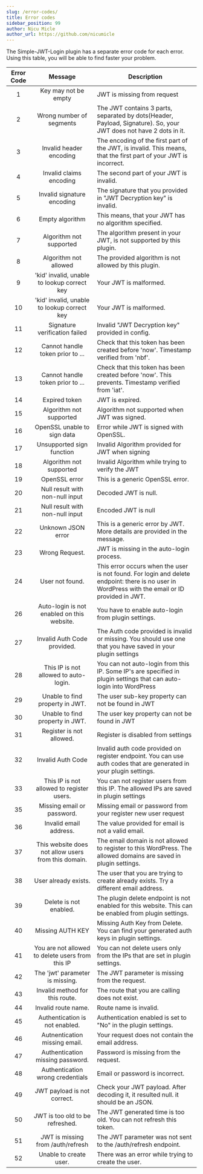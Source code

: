 ```yaml
---
slug: /error-codes/
title: Error codes
sidebar_position: 99
author: Nicu Micle
author_url: https://github.com/nicumicle
---
```


The Simple-JWT-Login plugin has a separate error code for each error. Using this table, you will be able to find faster your problem.


| Error Code |                       Message                       | Description                                                                                                                                      |
|:---------:|:---------------------------------------------------:|--------------------------------------------------------------------------------------------------------------------------------------------------|
|     1     |                Key may not be empty                 | JWT is missing from request                                                                                                                      |
|     2     |              Wrong number of segments               | The JWT contains 3 parts, separated by dots(Header, Payload, Signature). So, your JWT does not have 2 dots in it.                                |
|     3     |               Invalid header encoding               | The encoding of the first part of the JWT, is invalid. This means, that the first part of your JWT is incorrect.                                 |
|     4     |               Invalid claims encoding               | The second part of your JWT is invalid.                                                                                                          |
|     5     |             Invalid signature encoding              | The signature that you provided in "JWT Decryption key" is invalid.                                                                              |
|     6     |                   Empty algorithm                   | This means, that your JWT has no algorithm specified.                                                                                            |
|     7     |               Algorithm not supported               | The algorithm present in your JWT, is not supported by this plugin.                                                                              |
|     8     |                Algorithm not allowed                | The provided algorithm is not allowed by this plugin.                                                                                            |
|     9     |     'kid' invalid, unable to lookup correct key     | Your JWT is malformed.                                                                                                                           |
|     10    |     'kid' invalid, unable to lookup correct key     | Your JWT is malformed.                                                                                                                           |
|     11    |            Signature verification failed            | Invalid "JWT Decryption key" provided in config.                                                                                                 |
|     12    |          Cannot handle token prior to ...           | Check that this token has been created before 'now'. Timestamp verified from 'nbf'.                                                              |
|     13    |          Cannot handle token prior to ...           | Check that this token has been created before 'now'. This prevents. Timestamp verified from 'iat'.                                               |
|     14    |                    Expired token                    | JWT is expired.                                                                                                                                  |
|     15    |               Algorithm not supported               | Algorithm not supported when JWT was signed.                                                                                                     |
|     16    |             OpenSSL unable to sign data             | Error while JWT is signed with OpenSSL.                                                                                                          | 
|     17    |              Unsupported sign function              | Invalid Algorithm provided for JWT when signing                                                                                                  |
|     18    |               Algorithm not supported               | Invalid Algorithm while trying to verify the JWT                                                                                                 |
|     19    |                    OpenSSL error                    | This is a generic OpenSSL error.                                                                                                                 |
|     20    |           Null result with non-null input           | Decoded JWT is null.                                                                                                                             |
|     21    |           Null result with non-null input           | Encoded JWT is null                                                                                                                              | 
|     22    |                 Unknown JSON error                  | This is a generic error by JWT. More details are provided in the message.                                                                        |
|     23    |                   Wrong Request.                    | JWT is missing in the auto-login process.                                                                                                        |
|     24    |                   User not found.                   | This error occurs when the user is not found. For login and delete endpoint: there is no user in WordPress with the email or ID provided in JWT. |
|     26    |     Auto-login is not enabled on this website.      | You have to enable auto-login from plugin settings.                                                                                              | 
|     27    |             Invalid Auth Code provided.             | The Auth code provided is invalid or missing. You should use one that you have saved in your plugin settings                                     |
|     28    |        This IP is not allowed to auto-login.        | You can not auto-login from this IP. Some IP's are specified in plugin settings that can auto-login into WordPress                               | 
|     29    |           Unable to find property in JWT.           | The user sub-key property can not be found in JWT                                                                                                | 
|     30    |           Unable to find property in JWT.           | The user key property can not be found in JWT                                                                                                    |
|     31    |              Register is not allowed.               | Register is disabled from settings                                                                                                               |
|     32    |                  Invalid Auth Code                  | Invalid auth code provided on register endpoint. You can use auth codes that are generated in your plugin settings.                              | 
|     33    |      This IP is not allowed to register users.      | You can not register users from this IP. The allowed IPs are saved in plugin settings                                                            | 
|     35    |             Missing email or password.              | Missing email or password from your register new user request                                                                                    | 
|     36    |               Invalid email address.                | The value provided for email is not a valid email.                                                                                               | 
|     37    | This website does not allow users from this domain. | The email domain is not allowed to register to this WordPress. The allowed domains are saved in plugin settings.                                 | 
|     38    |                User already exists.                 | The user that you are trying to create already exists. Try a different email address.                                                            |
|     39    |               Delete is not enabled.                | The plugin delete endpoint is not enabled for this website. This can be enabled from plugin settings.                                            |
|     40    |                  Missing AUTH KEY                   | Missing Auth Key from Delete. You can find your generated auth keys in plugin settings.                                                          | 
|     41    |  You are not allowed to delete users from this IP   | You can not delete users only from the IPs that are set in plugin settings.                                                                      | 
|     42    |           The 'jwt' parameter is missing.           | The JWT parameter is missing from the request.                                                                                                   | 
|     43    |           Invalid method for this route.            | The route that you are calling does not exist.                                                                                                   | 
|     44    |                 Invalid route name.                 | Route name is invalid.                                                                                                                           | 
|     45    |           Authentication is not enabled.            | Authentication enabled is set to "No" in the plugin settings.                                                                                    |
|     46    |            Autnentication missing email.            | Your request does not contain the email address.                                                                                                 | 
 |     47    |          Authentication missing password.           | Password is missing from the request.                                                                                                            |
 |     48    |          Authentication wrong credentials           | Email or password is incorrect.                                                                                                                  |
 |     49    |             JWT payload is not correct.             | Check your JWT payload. After decoding it, it resulted null. it should be an JSON.                                                               |
 |     50    |           JWT is too old to be refreshed.           | The JWT generated time is too old. You can not refresh this token.                                                                               |  
 |     51    |          JWT is missing from /auth/refresh          | The JWT parameter was not sent to the /auth/refresh endpoint.                                                                                    | 
 |     52    |                 Unable to create user.              | There was an error while trying to create the user.                                                                                              |  
 